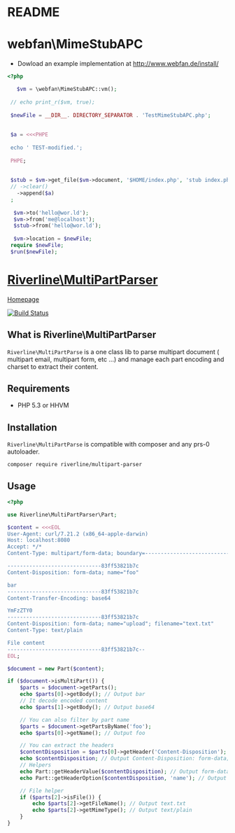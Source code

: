 # README

# webfan\MimeStubAPC

* Dowload an example implementation at http://www.webfan.de/install/
 
```php
<?php 

   $vm = \webfan\MimeStubAPC::vm();
 
 // echo print_r($vm, true);
 
 $newFile = __DIR__. DIRECTORY_SEPARATOR . 'TestMimeStubAPC.php';
 
 
 $a = <<<PHPE
 
 echo ' TEST-modified.';
 
 PHPE;
 
 
 $stub = $vm->get_file($vm->document, '$HOME/index.php', 'stub index.php')
 // ->clear()
   ->append($a)
 ;
 
  $vm->to('hello@wor.ld');
  $vm->from('me@localhost');
  $stub->from('hello@wor.ld');  
     
  $vm->location = $newFile;
 require $newFile;
 $run($newFile);

```


# [Riverline\MultiPartParser](https://github.com/Riverline/multipart-parser)

[Homepage](https://travis-ci.org/Riverline/multipart-parser)

[![Build Status](https://travis-ci.org/Riverline/multipart-parser.svg?branch=master)](https://travis-ci.org/Riverline/multipart-parser)

## What is Riverline\MultiPartParser

``Riverline\MultiPartParse`` is a one class lib to parse multipart document ( multipart email, multipart form, etc ...) and manage each part encoding and charset to extract their content.

## Requirements

* PHP 5.3 or HHVM

## Installation

``Riverline\MultiPartParse`` is compatible with composer and any prs-0 autoloader.

```
composer require riverline/multipart-parser
```

## Usage

```php
<?php

use Riverline\MultiPartParser\Part;

$content = <<<EOL
User-Agent: curl/7.21.2 (x86_64-apple-darwin)
Host: localhost:8080
Accept: */*
Content-Type: multipart/form-data; boundary=----------------------------83ff53821b7c

------------------------------83ff53821b7c
Content-Disposition: form-data; name="foo"

bar
------------------------------83ff53821b7c
Content-Transfer-Encoding: base64

YmFzZTY0
------------------------------83ff53821b7c
Content-Disposition: form-data; name="upload"; filename="text.txt"
Content-Type: text/plain

File content
------------------------------83ff53821b7c--
EOL;

$document = new Part($content);

if ($document->isMultiPart()) {
    $parts = $document->getParts();
    echo $parts[0]->getBody(); // Output bar
    // It decode encoded content
    echo $parts[1]->getBody(); // Output base64

    // You can also filter by part name
    $parts = $document->getPartsByName('foo');
    echo $parts[0]->getName(); // Output foo

    // You can extract the headers
    $contentDisposition = $parts[0]->getHeader('Content-Disposition');
    echo $contentDisposition; // Output Content-Disposition: form-data; name="foo"
    // Helpers
    echo Part::getHeaderValue($contentDisposition); // Output form-data
    echo Part::getHeaderOption($contentDisposition, 'name'); // Output foo

    // File helper
    if ($parts[2]->isFile()) {
        echo $parts[2]->getFileName(); // Output text.txt
        echo $parts[2]->getMimeType(); // Output text/plain
    }
}
```
